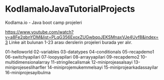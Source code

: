 # KodlamaIoJavaTutorialProjects
Kodlama.io - Java boot camp projeleri 

https://www.youtube.com/watch?v=a8Fe2qbnYDM&list=PLqG356ExoxZUGwbqoJEKSMnaxVJe4Uvf8&index=3
Linke ait bulunan 1-23 arası derslerin projeleri burada yer alır.

01-helloworld
02-variables
03-datatypes
04-conditionals
05-recapdemo1
06-switchyapilari
07-loopyapilari
08-arrayyapilari
09-recapdemo2
10-multidimensionalarray
11-stringilecalismak
12-miniprojeasalsayi
13-miniprojesesliharfler
14-miniprojemukemmelsayi
15-miniprojearkadassayilar
16-miniprojesayibulma
